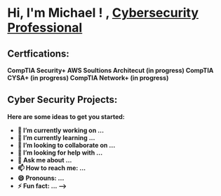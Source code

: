  <h1>Hi, I'm  Michael ! , <a href=https://www.linkedin.com/in/michael-lauretta-a2534011a//">Cybersecurity Professional</a> 


 <h2> Certfications:</h2>

 <b> CompTIA Security+<b>
  <b> AWS Soultions Architecut (in progress)<b>
 <b>  CompTIA CYSA+ (in progress)
 <b>  CompTIA Network+ (in progress)

<h2> Cyber Security  Projects:</h2>







Here are some ideas to get you started:

- 🔭 I’m currently working on ...
- 🌱 I’m currently learning ...
- 👯 I’m looking to collaborate on ...
- 🤔 I’m looking for help with ...
- 💬 Ask me about ...
- 📫 How to reach me: ...
- 😄 Pronouns: ...
- ⚡ Fun fact: ...
-->
